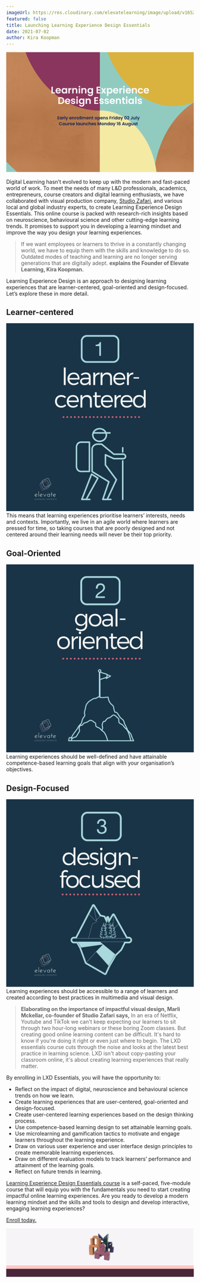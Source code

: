 ```yaml
---
imageUrl: https://res.cloudinary.com/elevatelearning/image/upload/v1652341526/site-assets/insights-cover-14_e8mvik.jpg
featured: false
title: Launching Learning Experience Design Essentials
date: 2021-07-02
author: Kira Koopman
---
```


![top-banner](./top-banner.png?align=center&height=400&width=600)

Digital Learning hasn’t evolved to keep up with the modern and fast-paced world of work. To meet the needs of many L&D professionals, academics, entrepreneurs, course creators and digital learning enthusiasts, we have collaborated with visual production company, [Studio Zafari](https://studiozafari.com), and various local and global industry experts, to create Learning Experience Design Essentials. This online course is packed with research-rich insights based on neuroscience, behavioural science and other cutting-edge learning trends. It promises to support you in developing a learning mindset and improve the way you design your learning experiences.

> If we want employees or learners to thrive in a constantly changing world, we have to equip them with the skills and knowledge to do so. Outdated modes of teaching and learning are no longer serving generations that are digitally adept. **explains the Founder of Elevate Learning, Kira Koopman.**

Learning Experience Design is an approach to designing learning experiences that are learner-centered, goal-oriented and design-focused. Let’s explore these in more detail.

## Learner-centered

![learner-centered](./learner-centered.jpg?align=right&height=150&width=150) This means that learning experiences prioritise learners’ interests, needs and contexts. Importantly, we live in an agile world where learners are pressed for time, so taking courses that are poorly designed and not centered around their learning needs will never be their top priority.

## Goal-Oriented

![goal-orientated](./goal-orientated.jpg?align=right&height=150&width=150) Learning experiences should be well-defined and have attainable competence-based learning goals that align with your organisation’s objectives.

## Design-Focused

![design-focused](./design-focused.jpg?align=right-60&height=150&width=150) Learning experiences should be accessible to a range of learners and created according to best practices in multimedia and visual design.

> **Elaborating on the importance of impactful visual design, Marli Mckellar, co-founder of Studio Zafari says,** In an era of Netflix, Youtube and TikTok we can't keep expecting our learners to sit through two hour-long webinars or these boring Zoom classes. But creating good online learning content can be difficult. It's hard to know if you're doing it right or even just where to begin. The LXD essentials course cuts through the noise and looks at the latest best practice in learning science. LXD isn't about copy-pasting your classroom online, it's about creating learning experiences that really matter.

By enrolling in LXD Essentials, you will have the opportunity to:

- Reflect on the impact of digital, neuroscience and behavioural science trends on how we learn.
- Create learning experiences that are user-centered, goal-oriented and design-focused.
- Create user-centered learning experiences based on the design thinking process.
- Use competence-based learning design to set attainable learning goals.
- Use microlearning and gamification tactics to motivate and engage learners throughout the learning experience.
- Draw on various user experience and user interface design principles to create memorable learning experiences.
- Draw on different evaluation models to track learners’ performance and attainment of the learning goals.
- Reflect on future trends in learning.

[Learning Experience Design Essentials course](https://lxd.elevatelearning.org/) is a self-paced, five-module course that will equip you with the fundamentals you need to start creating impactful online learning experiences. Are you ready to develop a modern learning mindset and the skills and tools to design and develop interactive, engaging learning experiences?

[Enroll today.](http://learning-experience-design-essentials.teachable.com/purchase?product_id=3212990&_ga=2.123600783.525642403.1625304376-745769386.1625304376)

![bottom-banner](./bottom-banner.png?height=200&width=600)
